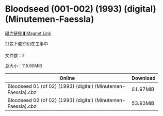 # Bloodseed (001-002) (1993) (digital) (Minutemen-Faessla)

[磁力链接⬇Magnet Link](magnet:?xt=urn:btih:c6468a4a22d10689a293511f38e9623651a364b9&dn=Bloodseed%20%28001-002%29%20%281993%29%20%28digital%29%20%28Minutemen-Faessla%29)

打包下载📦仍在工事中

文件数：2

总大小：115.90MiB

Online | Download
--- | ---
Bloodseed 01 (of 02) (1993) (digital) (Minutemen-Faessla).cbz | 61.97MiB
Bloodseed 02 (of 02) (1993) (digital) (Minutemen-Faessla).cbz | 53.93MiB